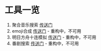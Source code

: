 # 工具一览

1. 聚合音乐搜索 [传送门](https://tool.adproqwq.xyz/music/)
2. emoji合成 [传送门](https://tool.adproqwq.xyz/emojiMix) - 重构中，不可用
3. 明日方舟十连模拟 [传送门](https://tool.adproqwq.xyz/fangzhou) - 重构中，不可用
4. 番剧搜索 [传送门](https://tool.adproqwq.xyz/anime) - 重构中，不可用
